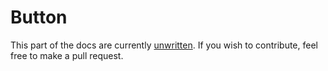 # Button

This part of the docs are currently [unwritten](https://github.com/Stumblinbear/agui/blob/master/docs/src/reference/widgets/button.md). If you wish to contribute, feel free to make a pull request.